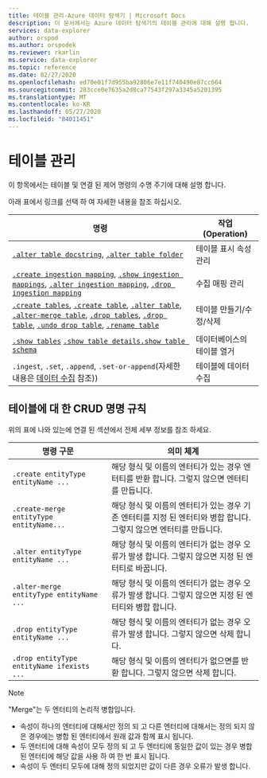 ```yaml
---
title: 테이블 관리-Azure 데이터 탐색기 | Microsoft Docs
description: 이 문서에서는 Azure 데이터 탐색기의 테이블 관리에 대해 설명 합니다.
services: data-explorer
author: orspod
ms.author: orspodek
ms.reviewer: rkarlin
ms.service: data-explorer
ms.topic: reference
ms.date: 02/27/2020
ms.openlocfilehash: ed70e01f7d955ba92806e7e11f740490e87cc664
ms.sourcegitcommit: 283cce0e7635a2d8ca77543f297a3345a5201395
ms.translationtype: MT
ms.contentlocale: ko-KR
ms.lasthandoff: 05/27/2020
ms.locfileid: "84011451"
---
```

# <a name="tables-management"></a>테이블 관리

이 항목에서는 테이블 및 연결 된 제어 명령의 수명 주기에 대해 설명 합니다.

아래 표에서 링크를 선택 하 여 자세한 내용을 참조 하십시오.

| 명령                                                                                                                 | 작업(Operation)                       |
|--------------------------------------------------------------------------------------------------------------------------|---------------------------------|
| [`.alter table docstring`](alter-table-docstring-command.md), [`.alter table folder`](alter-table-folder-command.md)                                                                                                                                                                                                   | 테이블 표시 속성 관리 |
| [`.create ingestion mapping`](create-ingestion-mapping-command.md), [`.show ingestion mappings`](show-ingestion-mapping-command.md), [`.alter ingestion mapping`](alter-ingestion-mapping-command.md), [`.drop ingestion mapping`](drop-ingestion-mapping-command.md)                                                                    | 수집 매핑 관리        |
| [`.create tables`](create-tables-command.md), [`.create table`](create-table-command.md), [`.alter table`](alter-table-command.md), [`.alter-merge table`](alter-table-command.md), [`.drop tables`](drop-table-command.md), [`.drop table`](drop-table-command.md), [`.undo drop table`](undo-drop-table-command.md), [`.rename table`](rename-table-command.md) | 테이블 만들기/수정/삭제       |
| [`.show tables`](show-tables-command.md) [`.show table details`](show-table-details-command.md)[`.show table schema`](show-table-schema-command.md)                                                                                      | 데이터베이스의 테이블 열거  |
| `.ingest`, `.set`, `.append`, `.set-or-append`(자세한 내용은 [데이터 수집](../../ingest-data-overview.md#kusto-query-language-ingest-control-commands) 참조))                                                                                                                                                                                      | 테이블에 데이터 수집     |

## <a name="crud-naming-conventions-for-tables"></a>테이블에 대 한 CRUD 명명 규칙 
위의 표에 나와 있는에 연결 된 섹션에서 전체 세부 정보를 참조 하세요.
 
| 명령 구문                             | 의미 체계                                                                                                             |
|--------------------------------------------|-----------------------------------------------------------------------------------------------------------------------|
| `.create entityType entityName ...`        | 해당 형식 및 이름의 엔터티가 있는 경우 엔터티를 반환 합니다. 그렇지 않으면 엔터티를 만듭니다.                          |
| `.create-merge entityType entityName...`   | 해당 형식 및 이름의 엔터티가 있는 경우 기존 엔터티를 지정 된 엔터티와 병합 합니다. 그렇지 않으면 엔터티를 만듭니다. |
| `.alter entityType entityName ...`         | 해당 형식 및 이름의 엔터티가 없는 경우 오류가 발생 합니다. 그렇지 않으면 지정 된 엔터티로 바꿉니다.            |
| `.alter-merge entityType entityName ...`   | 해당 형식 및 이름의 엔터티가 없는 경우 오류가 발생 합니다. 그렇지 않으면 지정 된 엔터티와 병합 합니다.              |
| `.drop entityType entityName ...`          | 해당 형식 및 이름의 엔터티가 없는 경우 오류가 발생 합니다. 그렇지 않으면 삭제 합니다.                                         |
| `.drop entityType entityName ifexists ...` | 해당 형식 및 이름의 엔터티가 없으면를 반환 합니다. 그렇지 않으면 삭제 합니다.                                        |
 
> [!NOTE]
> "Merge"는 두 엔터티의 논리적 병합입니다.
>
> * 속성이 하나의 엔터티에 대해서만 정의 되 고 다른 엔터티에 대해서는 정의 되지 않은 경우에는 병합 된 엔터티에서 원래 값과 함께 표시 됩니다.
> * 두 엔터티에 대해 속성이 모두 정의 되 고 두 엔터티에 동일한 값이 있는 경우 병합 된 엔터티에 해당 값을 사용 하 여 한 번 표시 됩니다.
> * 속성이 두 엔터티 모두에 대해 정의 되었지만 값이 다른 경우 오류가 발생 합니다.
